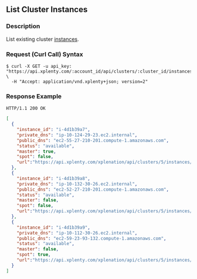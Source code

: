 ## List Cluster Instances

### Description
List existing cluster [instances](https://github.com/xplenty/xplenty-api-doc-v2/blob/master/resources/cluster-instance.md).

### Request (Curl Call) Syntax
```shell
$ curl -X GET -u api_key: "https://api.xplenty.com/:account_id/api/clusters/:cluster_id/instances" \
  -H "Accept: application/vnd.xplenty+json; version=2" 
```

### Response Example
```HTTP
HTTP/1.1 200 OK
```

```json
[
  {
    "instance_id": "i-4d1b39a7",
    "private_dns": "ip-10-124-29-23.ec2.internal",
    "public_dns": "ec2-55-27-210-201.compute-1.amazonaws.com",
    "status": "available",
    "master": true,
    "spot": false,
    "url":"https://api.xplenty.com/xplenation/api/clusters/5/instances/i-4d1b39a7"
  },
  {
    "instance_id": "i-4d1b39a8",
    "private_dns": "ip-10-132-30-26.ec2.internal",
    "public_dns": "ec2-52-27-210-201.compute-1.amazonaws.com",
    "status": "available",
    "master": false,
    "spot": false,
    "url":"https://api.xplenty.com/xplenation/api/clusters/5/instances/i-4d1b39a8"
  },
  {
    "instance_id": "i-4d1b39a9",
    "private_dns": "ip-10-112-30-26.ec2.internal",
    "public_dns": "ec2-59-23-93-132.compute-1.amazonaws.com",
    "status": "available",
    "master": false,
    "spot": true,
    "url":"https://api.xplenty.com/xplenation/api/clusters/5/instances/i-4d1b39a9"
  }
]
```
